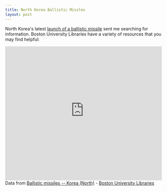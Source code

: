 ```yaml
---
title: North Korea Ballistic Missles
layout: post
---
```


North Korea's latest <a href="https://nyti.ms/2k7BpgC">launch of a ballistic missile</a> sent me searching for information. Boston University Libraries have a variety of resources that you may find helpful:

<div id="R-esAT4Y9wSCU-related-by-concept" class="lln-embed"><iframe width="100%" height="430px" src="https://link_bu_edu_secure.library.link/resource/esAT4Y9wSCU/related-by-concept?display=card" frameBorder="0"></iframe></div><div class="citation" vocab="http://schema.org/"><i class="fa fa-external-link-square fa-fw"></i> Data from <span resource="http://link.bu.edu/resource/esAT4Y9wSCU/" typeof="Intangible http://bibfra.me/vocab/lite/Concept"><span property="name http://bibfra.me/vocab/lite/label"><a href="http://link.bu.edu/resource/esAT4Y9wSCU/">Ballistic missiles -- Korea (North)</a></span> - <span property="offers" typeOf="Offer"><span property="offeredBy" typeof="Library ll:Library" resource="http://link.bu.edu/#_default"><span property="name http://bibfra.me/vocab/lite/label"><a property="url" href="http://link.bu.edu/">Boston University Libraries</a></span></span></span></span></div>
